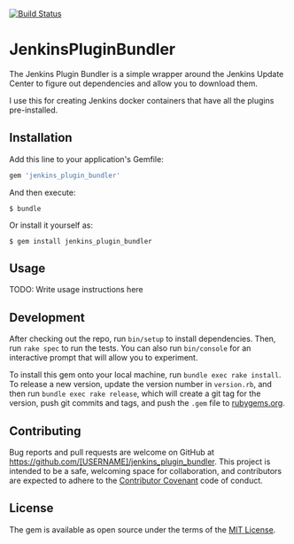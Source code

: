 [![Build Status](https://travis-ci.org/docwhat/jenkins_plugin_bundler.svg?branch=master)](https://travis-ci.org/docwhat/jenkins_plugin_bundler)

# JenkinsPluginBundler

The Jenkins Plugin Bundler is a simple wrapper around the Jenkins Update Center to figure out dependencies and allow you to download them.

I use this for creating Jenkins docker containers that have all the plugins pre-installed.

## Installation

Add this line to your application's Gemfile:

```ruby
gem 'jenkins_plugin_bundler'
```

And then execute:

    $ bundle

Or install it yourself as:

    $ gem install jenkins_plugin_bundler

## Usage

TODO: Write usage instructions here

## Development

After checking out the repo, run `bin/setup` to install dependencies. Then, run `rake spec` to run the tests. You can also run `bin/console` for an interactive prompt that will allow you to experiment.

To install this gem onto your local machine, run `bundle exec rake install`. To release a new version, update the version number in `version.rb`, and then run `bundle exec rake release`, which will create a git tag for the version, push git commits and tags, and push the `.gem` file to [rubygems.org](https://rubygems.org).

## Contributing

Bug reports and pull requests are welcome on GitHub at https://github.com/[USERNAME]/jenkins_plugin_bundler. This project is intended to be a safe, welcoming space for collaboration, and contributors are expected to adhere to the [Contributor Covenant](http://contributor-covenant.org) code of conduct.


## License

The gem is available as open source under the terms of the [MIT License](http://opensource.org/licenses/MIT).

